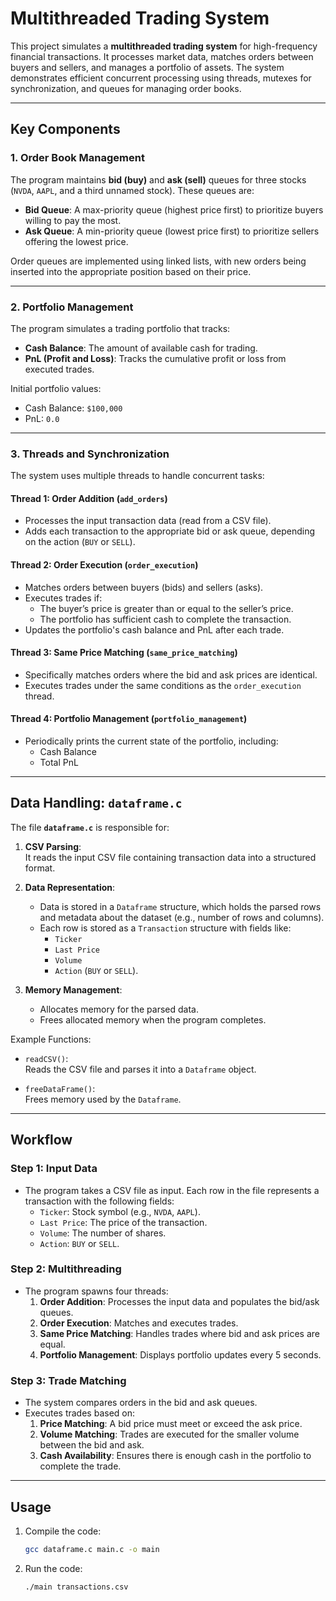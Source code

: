 # Multithreaded Trading System

This project simulates a **multithreaded trading system** for high-frequency financial transactions. It processes market data, matches orders between buyers and sellers, and manages a portfolio of assets. The system demonstrates efficient concurrent processing using threads, mutexes for synchronization, and queues for managing order books.

---

## Key Components

### 1. Order Book Management
The program maintains **bid (buy)** and **ask (sell)** queues for three stocks (`NVDA`, `AAPL`, and a third unnamed stock). These queues are:

- **Bid Queue**: A max-priority queue (highest price first) to prioritize buyers willing to pay the most.
- **Ask Queue**: A min-priority queue (lowest price first) to prioritize sellers offering the lowest price.

Order queues are implemented using linked lists, with new orders being inserted into the appropriate position based on their price.

---

### 2. Portfolio Management
The program simulates a trading portfolio that tracks:

- **Cash Balance**: The amount of available cash for trading.
- **PnL (Profit and Loss)**: Tracks the cumulative profit or loss from executed trades.

Initial portfolio values:
- Cash Balance: `$100,000`
- PnL: `0.0`

---

### 3. Threads and Synchronization
The system uses multiple threads to handle concurrent tasks:

#### Thread 1: Order Addition (`add_orders`)
- Processes the input transaction data (read from a CSV file).
- Adds each transaction to the appropriate bid or ask queue, depending on the action (`BUY` or `SELL`).

#### Thread 2: Order Execution (`order_execution`)
- Matches orders between buyers (bids) and sellers (asks).
- Executes trades if:
  - The buyer’s price is greater than or equal to the seller’s price.
  - The portfolio has sufficient cash to complete the transaction.
- Updates the portfolio's cash balance and PnL after each trade.

#### Thread 3: Same Price Matching (`same_price_matching`)
- Specifically matches orders where the bid and ask prices are identical.
- Executes trades under the same conditions as the `order_execution` thread.

#### Thread 4: Portfolio Management (`portfolio_management`)
- Periodically prints the current state of the portfolio, including:
  - Cash Balance
  - Total PnL

---

## Data Handling: `dataframe.c`

The file **`dataframe.c`** is responsible for:
1. **CSV Parsing**:  
   It reads the input CSV file containing transaction data into a structured format.
2. **Data Representation**:  
   - Data is stored in a `Dataframe` structure, which holds the parsed rows and metadata about the dataset (e.g., number of rows and columns).
   - Each row is stored as a `Transaction` structure with fields like:
     - `Ticker`
     - `Last Price`
     - `Volume`
     - `Action` (`BUY` or `SELL`).

3. **Memory Management**:  
   - Allocates memory for the parsed data.
   - Frees allocated memory when the program completes.

Example Functions:
- `readCSV()`:  
  Reads the CSV file and parses it into a `Dataframe` object.

- `freeDataFrame()`:  
  Frees memory used by the `Dataframe`.

---

## Workflow

### Step 1: Input Data
- The program takes a CSV file as input. Each row in the file represents a transaction with the following fields:
  - `Ticker`: Stock symbol (e.g., `NVDA`, `AAPL`).
  - `Last Price`: The price of the transaction.
  - `Volume`: The number of shares.
  - `Action`: `BUY` or `SELL`.

### Step 2: Multithreading
- The program spawns four threads:
  1. **Order Addition**: Processes the input data and populates the bid/ask queues.
  2. **Order Execution**: Matches and executes trades.
  3. **Same Price Matching**: Handles trades where bid and ask prices are equal.
  4. **Portfolio Management**: Displays portfolio updates every 5 seconds.

### Step 3: Trade Matching
- The system compares orders in the bid and ask queues.
- Executes trades based on:
  1. **Price Matching**: A bid price must meet or exceed the ask price.
  2. **Volume Matching**: Trades are executed for the smaller volume between the bid and ask.
  3. **Cash Availability**: Ensures there is enough cash in the portfolio to complete the trade.

---

## Usage

1. Compile the code:

   ```bash
   gcc dataframe.c main.c -o main
   ```
2. Run the code:

    ```bash
    ./main transactions.csv
    ```